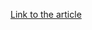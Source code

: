 [Link to the article](https://www.securityweek.com/fortinet-vpn-zero-day-exploited-in-malware-attacks-remains-unpatched-report/)
